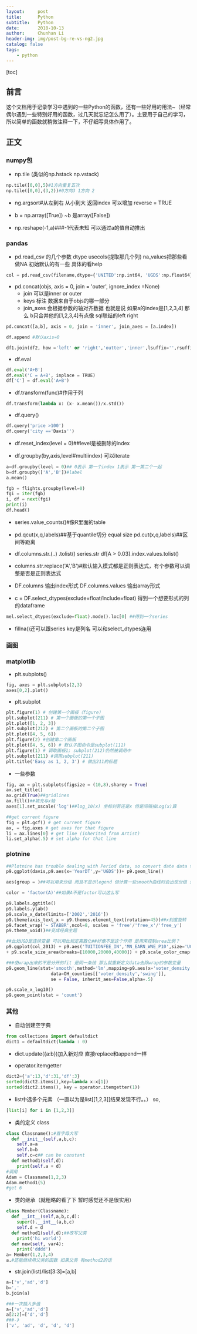 ```yaml
---
layout:     post
title:      Python
subtitle:   Python
date:       2018-10-13
author:     Chunhan Li
header-img: img/post-bg-re-vs-ng2.jpg
catalog: false
tags:
    - python
---
```


[toc]

## 前言
这个文档用于记录学习中遇到的一些Python的函数，还有一些好用的用法~（经常偶尔遇到一些特别好用的函数，过几天就忘记怎么用了）。主要用于自己的学习，所以简单的函数就稍微注释一下，不仔细写具体作用了。

## 正文
### numpy包
- np.tile (类似的np.hstack np.vstack)

```python
np.tile([0,0],5)#1方向重复五次
np.tile([0,0],(3,2))#0方向3 1方向 2
```
- ng.argsort#从左到右 从小到大 返回index 可以增加 reverse = TRUE

- b = np.array([True])
    ~b 是array([False])

- np.reshape(-1,a)###-1代表未知 可以通过a的值自动推出

### pandas

- pd.read_csv 的几个参数 dtype usecols(提取那几个列) na_values把那些看做NA 初始默认的有一些 具体的看help

```python
col = pd.read_csv(filename,dtype={'UNITED':np.int64, 'UGDS':np.float64}, usecols=['UNITID','UGDS'], na_values='PrivacySuppressed')
```

- pd.concat(objs, axis = 0, join = 'outer', ignore_index =None)
  - join 可以是inner or outer
  - keys 标注 数据来自于objs的哪一部分
  - join_axes 会根据参数的轴对齐数据 也就是说 如果a的index是[1,2,3,4] 那么 b只合并他的[1,2,3,4]有点像 sql联结的left right

```python
pd.concat([a,b], axis = 0, join = 'inner', join_axes = [a.index])

df.append #默认axis=0

df1.join(df2, how ='left' or 'right','outter','inner',lsuffix='',rsuffix='')

```

- df.eval

```python
df.eval('A+B')
df.eval('C = A+B', inplace = TRUE)
df['C'] = df.eval('A+B')
```
- df.transform(func)#作用于列

```python
df.transform(lambda x: (x- x.mean())/x.std())
```

- df.query()

```python
df.query('price >100')
df.query('city =='Davis'')
```

- df.reset_index(level = 0)##level是被删除的index

- df.groupby(by,axis,level#multiindex) 可以iterate

```python
a=df.groupby(level = 0)## 0表示 第一个index 1表示 第一第二个一起
b=df.groupby(['A','B'])#label
a.mean()

fgb = flights.groupby(level=0)
fgi = iter(fgb)
i, df = next(fgi)
print(i)
df.head()
```


- series.value_counts()#像R里面的table

- pd.qcut(x,q,labels)##基于quantile切分 equal size
  pd.cut(x,q,labels)##区间等距离

- df.columns.str.(..) .tolist()
  series.str
  df[A > 0.03].index.values.tolist()

- columns.str.replace('A','B')#默认输入模式都是正则表达式，有个参数可以调整是否是正则表达式

- DF.columns 输出index形式
  DF.columns.values 输出array形式

- c = DF.select_dtypes(exclude=float/include=float) 得到一个想要形式的列的dataframe

```python
mel.select_dtypes(exclude=float).mode().loc[0] ##得到一个series
```

- fillna()还可以跟series key是列名 可以和select_dtypes连用

### 画图

### matplotlib

- plt.subplots()

```python
fig, axes = plt.subplots(2,3)
axes[0,2].plot()
```

- plt.subplot

```python
plt.figure(1) # 创建第一个画板（figure）
plt.subplot(211) # 第一个画板的第一个子图
plt.plot([1, 2, 3])
plt.subplot(212) # 第二个画板的第二个子图
plt.plot([4, 5, 6])
plt.figure(2) #创建第二个画板
plt.plot([4, 5, 6]) # 默认子图命令是subplot(111)
plt.figure(1) # 调取画板1; subplot(212)仍然被调用中
plt.subplot(211) #调用subplot(211)
plt.title('Easy as 1, 2, 3') # 做出211的标题
```

- 一些参数

```python
fig, ax = plt.subplots(figsize = (10,8),sharey = True)
ax.set_title()
ax.grid(True)##gridlines
ax.fill()##填充与x轴
axes[1].set_xscale('log')##log_10(x) 坐标刻苦还是x 但是间隔按Log(x)算

##get current figure
fig = plt.gcf() # get current figure
ax, = fig.axes # get axes for that figure
li = ax.lines[0] # get line (inherited from Artist)
li.set_alpha(.5) # set alpha for that line
```

### plotnine

```python
##Plotnine has trouble dealing with Period data, so convert date data to a timestamp.
p9.ggplot(davis,p9.aes(x='YearDT',y='UGDS'))+ p9.geom_line()

aes(group = )##可以用来分组 而且不显示legend 但计算一些smooth曲线时会出现分组 会使stat分组 p9.stat_*

color = 'factor(A)'##如果A不是factor可以这么写

p9.labels.ggtitle()
p9.labels.ylab()
p9.scale_x_date(limits=['2002','2016'])
p9.theme(axis_text_x = p9.themes.element_text(rotation=45))##x刻度旋转
p9.facet_wrap('~ STABBR',ncol=8, scales = 'free'/'free_x'/'free_y')
p9.theme_void()##变成经典主题

##此处UGD是连续变量 可以用此规定离散化##好像不是这个作用 是用来控制area比例？
p9.ggplot(col_2013) + p9.aes('TUITIONFEE_IN','MN_EARN_WNE_P10',size='UGDS',color='UGDS')\
+ p9.scale_size_area(breaks=[10000,20000,40000]) + p9.scale_color_cmap('plasma',guide=False)

###使wrap出来的不是分开的fit 是同一条线 那么就重新定义data去除wrap的参数变量
p9.geom_line(stat='smooth',method='lm',mapping=p9.aes(x='voter_density',y='swing'),
                 data=OH_counties[['voter_density','swing']],
                 se = False, inherit_aes=False,alpha=.5)

p9.scale_x_log10()
p9.geom_point(stat = 'count')
```

### 其他
- 自动创建空字典

```python
from collections import defaultdict
dict1 = defaultdict(lambda : 0)
```
- dict.update({a:b})加入新对应 直接replace和append一样

- operator.itemgetter

```python
dict2={'a':13,'d':31,'df':3}
sorted(dict2.items(),key=lambda x:x[1])
sorted(dict2.items(), key = operator.itemgetter(1))
```

- list中选多个元素 （一直以为是list[[1,2,3]]结果发现不行。。）
so,

```python
[list[i] for i in [1,2,3]]
```

- 类的定义 class

```python
class Classname():#首字母大写
  def __init__(self,a,b,c):
    self.a=a
    self.b=b
    self.c=c## can be constant
  def method1(self,d):
    print(self.a + d)
#调用
Adam = Classname(1,2,3)
Adam.method1(5)
#get 6
```

- 类的继承（就粗略的看了下 暂时感觉还不是很实用）

```python
class Member(Classname):
  def __int__(self,a,b,c,d):
    super().__int__(a,b,c)
    self.d = d
  def method1(self,d):##改写父类
    print('hi world')
  def new(self, var4):
    print('dddd')
a= Member(1,2,3,4)
a.#还能继续用父类的函数 如果父类 有method2的话
```

- str.join(list)/list[3:3]=[a,b]

```python
a=['v','ad','d']
b=','
b.join(a)

###一次插入多值
a=['v','ad','d']
a[2:2]=['d','d']
###-》
['v', 'ad', 'd', 'd', 'd']
```
